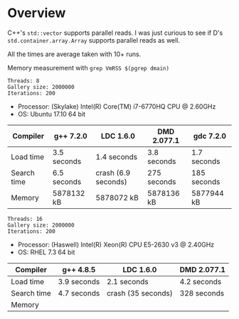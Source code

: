 # Overview

C++'s `std::vector` supports parallel reads. I was just curious to see if D's `std.container.array.Array`
supports parallel reads as well.

All the times are average taken with 10+ runs.

Memory measurement with `grep VmRSS $(pgrep dmain)`
```
Threads: 8
Gallery size: 2000000
Iterations: 200
```

* Processor: (Skylake) Intel(R) Core(TM) i7-6770HQ CPU @ 2.60GHz
* OS: Ubuntu 17.10 64 bit

|Compiler       |g++ 7.2.0      |LDC 1.6.0          |DMD 2.077.1    |gdc 7.2.0  |
|---------------|---------------|-------------------|---------------|-----------|
|Load time      |3.5 seconds    |1.4 seconds        |3.8 seconds    |1.7 seconds|
|Search time    |6.5 seconds    |crash (6.9 seconds)|275 seconds    |185 seconds|
|Memory         |5878132 kB     |5878072 kB         |5878136 kB     |5877944 kB |

```
Threads: 16
Gallery size: 2000000
Iterations: 200
```

* Processor: (Haswell) Intel(R) Xeon(R) CPU E5-2630 v3 @ 2.40GHz
* OS: RHEL 7.3 64 bit

|Compiler       |g++ 4.8.5      |LDC 1.6.0          |DMD 2.077.1    |
|---------------|---------------|-------------------|---------------|
|Load time      |3.9 seconds    |2.1 seconds        |4.2 seconds    |
|Search time    |4.7 seconds    |crash (35 seconds) |328 seconds    |
|Memory         |               |                   |               |
